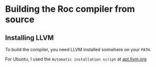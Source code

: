 # Building the Roc compiler from source


## Installing LLVM

To build the compiler, you need LLVM installed somwhere on your `PATH`.

For Ubuntu, I used the `Automatic installation script` at [apt.llvm.org](https://apt.llvm.org)

